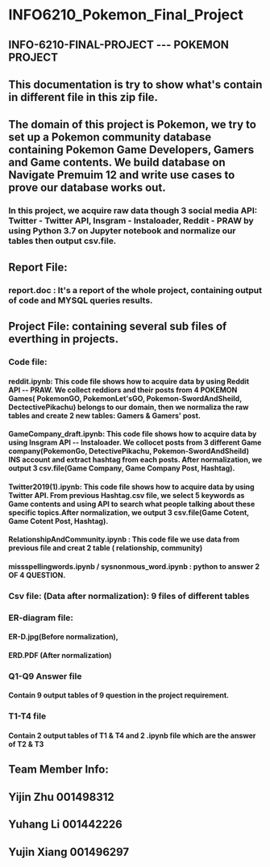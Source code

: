 # INFO6210_Pokemon_Final_Project
## INFO-6210-FINAL-PROJECT --- POKEMON PROJECT



## This documentation is try to show what's contain in different file in this zip file.

## The domain of this project is Pokemon, we try to set up a Pokemon community database containing Pokemon Game Developers, Gamers and Game contents. We build database on Navigate Premuim 12 and write use cases to prove our database works out.

### In this project, we acquire raw data though 3 social media API: Twitter - Twitter API, Insgram - Instaloader, Reddit - PRAW by using Python 3.7 on Jupyter notebook and normalize our tables then output csv.file. 




##  Report File: 
###  report.doc : It's a report of the whole project, containing output of code and MYSQL queries results.



## Project File: containing several sub files of everthing in projects.
### Code file:

#### reddit.ipynb: This code file shows how to acquire data by using Reddit API -- PRAW. We collect reddiors and their posts from 4 POKEMON Games( PokemonGO, PokemonLet'sGO, Pokemon-SwordAndSheild, DectectivePikachu) belongs to our domain, then we normaliza the raw tables and create 2 new tables: Gamers & Gamers' post.

#### GameCompany_draft.ipynb: This code file shows how to acquire data by using Insgram API -- Instaloader. We collocet posts from 3 different Game company(PokemonGo, DetectivePikachu, Pokemon-SwordAndSheild) INS account and extract hashtag from each posts. After normalization, we output 3 csv.file(Game Company, Game Company Post, Hashtag).

#### Twitter2019(1).ipynb:  This code file shows how to acquire data by using Twitter API. From previous Hashtag.csv file, we select 5 keywords as Game contents and using API to search what people talking about these specific topics.After normalization, we output 3 csv.file(Game Cotent, Game Cotent Post, Hashtag).

#### RelationshipAndCommunity.ipynb : This code file we use data from previous file and creat 2 table ( relationship, community)

#### missspellingwords.ipynb / sysnonmous_word.ipynb : python to answer 2 OF 4 QUESTION.



### Csv file: (Data after normalization): 9 files of different tables



### ER-diagram file: 
#### ER-D.jpg(Before normalization),  
#### ERD.PDF (After normalization)
 
 

### Q1-Q9 Answer file
#### Contain 9 output tables of 9 question in the project requirement.



### T1-T4 file
####  Contain 2 output tables of T1 & T4 and 2 .ipynb file which are the answer of T2 & T3




## Team Member Info:
## Yijin Zhu 001498312
## Yuhang Li 001442226
## Yujin Xiang 001496297

